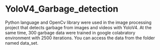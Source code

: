 # YoloV4_Garbage_detection
Python language and OpenCv library were used in the image processing project that detects garbage from images and videos with YoloV4. At the same time, 300 garbage data were trained in google colabratory environment with 2500 iterations. You can access the data from the folder named data_set.
